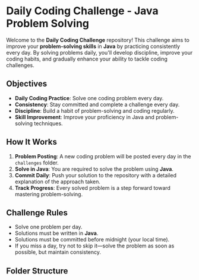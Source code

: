 
# Daily Coding Challenge - Java Problem Solving

Welcome to the **Daily Coding Challenge** repository! This challenge aims to improve your **problem-solving skills** in **Java** by practicing consistently every day. By solving problems daily, you'll develop discipline, improve your coding habits, and gradually enhance your ability to tackle coding challenges.

## Objectives

- **Daily Coding Practice**: Solve one coding problem every day.
- **Consistency**: Stay committed and complete a challenge every day.
- **Discipline**: Build a habit of problem-solving and coding regularly.
- **Skill Improvement**: Improve your proficiency in Java and problem-solving techniques.
  
## How It Works

1. **Problem Posting**: A new coding problem will be posted every day in the `challenges` folder.
2. **Solve in Java**: You are required to solve the problem using **Java**.
3. **Commit Daily**: Push your solution to the repository with a detailed explanation of the approach taken.
4. **Track Progress**: Every solved problem is a step forward toward mastering problem-solving.

## Challenge Rules

- Solve one problem per day.
- Solutions must be written in **Java**.
- Solutions must be committed before midnight (your local time).
- If you miss a day, try not to skip it—solve the problem as soon as possible, but maintain consistency.

## Folder Structure

